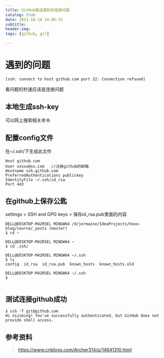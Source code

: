 ```yaml
---
title: GitHub推送遇到的连接问题
catalog: true
date: 2021-10-18 14:06:33
subtitle:
header-img:
tags: [github, git]

---
```


# 遇到的问题

`[ssh: connect to host github.com port 22: Connection refused]`

看问题的秒速应该是连接问题

## 本地生成ssh-key

可以网上搜索相关命令



## 配置config文件

在~/.ssh/下生成此文件

~~~
Host github.com  
User xxxxx@xx.com  	//注册github的邮箱
Hostname ssh.github.com  
PreferredAuthentications publickey  
IdentityFile ~/.ssh/id_rsa  
Port 443
~~~

## 在github上保存公匙

settings > SSH and GPG keys > 保存id_rsa.pub里面的内容

~~~
DELL@DESKTOP-M42R5EL MINGW64 /d/jermaine/IdeaProjects/hexo-blog/source/_posts (master)
$ cd ~

DELL@DESKTOP-M42R5EL MINGW64 ~
$ cd .ssh/

DELL@DESKTOP-M42R5EL MINGW64 ~/.ssh
$ ls
config  id_rsa  id_rsa.pub  known_hosts  known_hosts.old

DELL@DESKTOP-M42R5EL MINGW64 ~/.ssh
$


~~~



## 测试连接github成功

~~~
$ ssh -T git@github.com
Hi niziming! You've successfully authenticated, but GitHub does not provide shell access.
~~~





## 参考资料

> https://www.cnblogs.com/Archer314/p/14641310.html
